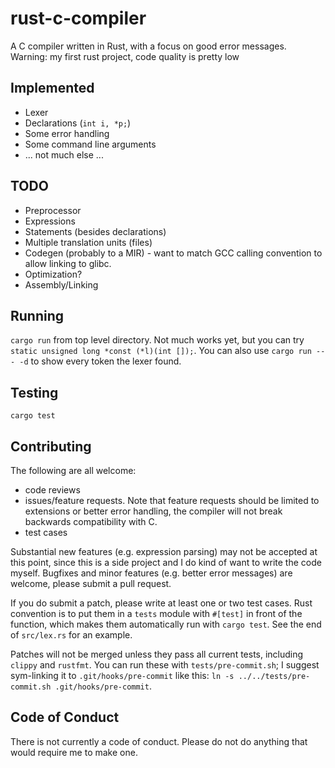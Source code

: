 # rust-c-compiler
A C compiler written in Rust, with a focus on good error messages. Warning: my first rust project, code quality is pretty low

## Implemented
- Lexer
- Declarations (`int i, *p;`)
- Some error handling
- Some command line arguments
- ... not much else ...

## TODO
- Preprocessor
- Expressions
- Statements (besides declarations)
- Multiple translation units (files)
- Codegen (probably to a MIR) - want to match GCC calling convention to allow linking to glibc.
- Optimization?
- Assembly/Linking

## Running
`cargo run` from top level directory.
Not much works yet, but you can try `static unsigned long *const (*l)(int []);`.
You can also use `cargo run -- - -d` to show every token the lexer found.

## Testing
`cargo test`

## Contributing
The following are all welcome:
- code reviews
- issues/feature requests.
Note that feature requests should be limited to extensions or better error handling,
the compiler will not break backwards compatibility with C.
- test cases

Substantial new features (e.g. expression parsing) may not be accepted at this point,
since this is a side project and I do kind of want to write the code myself.
Bugfixes and minor features (e.g. better error messages) are welcome, please submit a pull request.

If you do submit a patch, please write at least one or two test cases.
Rust convention is to put them in a `tests` module with `#[test]` in front of the function,
which makes them automatically run with `cargo test`.
See the end of `src/lex.rs` for an example.

Patches will not be merged unless they pass all current tests, including `clippy` and `rustfmt`.
You can run these with `tests/pre-commit.sh`;
I suggest sym-linking it to `.git/hooks/pre-commit` like this:
`ln -s ../../tests/pre-commit.sh .git/hooks/pre-commit`.

## Code of Conduct

There is not currently a code of conduct. Please do not do anything that would require me to make one.
